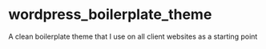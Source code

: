 wordpress_boilerplate_theme
===========================

A clean boilerplate theme that I use on all client websites as a starting point